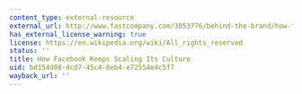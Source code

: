 ```yaml
---
content_type: external-resource
external_url: http://www.fastcompany.com/3053776/behind-the-brand/how-facebook-keeps-scaling-its-culture
has_external_license_warning: true
license: https://en.wikipedia.org/wiki/All_rights_reserved
status: ''
title: How Facebook Keeps Scaling Its Culture
uid: bd154d08-dcd7-45c4-8eb4-e72554e4c5f7
wayback_url: ''
---
```

